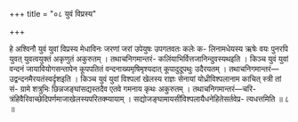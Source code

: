 +++
title = "०८ युवं विप्रस्य"

+++

हे अश्विनौ युवं युवां विप्रस्य मेधाविनः जरणां जरां उपेयुषः उपगतवतः कलेः क- लिनामधेयस्य ऋषेः वयः पुनरपि युवत् युवत्वयुक्तं अकृणुतं अकुरुतम् । तथाचनिगमान्तरं- कलिंयाभिर्वित्तजानिन्दुवस्यथइति । किञ्च युवं युवां वन्दनं जायावियोगसन्तापेन कूपपतितं वन्दनाख्यमृषिमृश्यदात् कूपादुदूपथुः उदैरयतम् । तथाचनिगमान्तरं—उद्वन्दनमैरयतंस्वर्दृशइति । किञ्च युवं युवां विश्पलां खेलस्य राज्ञः सेनायां योध्रीविश्पलानाम काचित् स्त्री तां सं- ग्रामे शत्रुभिः छिन्नजङ्घांसद्यस्तदैव एतवे गमनाय कृथः अकुरुतम् । तथाचनिगमान्तरं—चरि- त्रंहिवैरिवाच्छेदिपर्णमाजाखेलस्यपरितक्म्यायाम् । सद्योजङ्घामायसींविश्पलायैधनेहितेसर्तवेप्र- त्यधत्तमिति ॥ ८ ॥